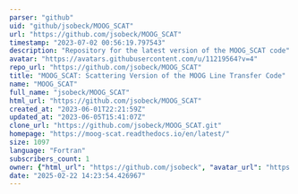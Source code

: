 ```yaml
---
parser: "github"
uid: "github/jsobeck/MOOG_SCAT"
url: "https://github.com/jsobeck/MOOG_SCAT"
timestamp: "2023-07-02 00:56:19.797543"
description: "Repository for the latest version of the MOOG_SCAT code"
avatar: "https://avatars.githubusercontent.com/u/11219564?v=4"
repo_url: "https://github.com/jsobeck/MOOG_SCAT"
title: "MOOG_SCAT: Scattering Version of the MOOG Line Transfer Code"
name: "MOOG_SCAT"
full_name: "jsobeck/MOOG_SCAT"
html_url: "https://github.com/jsobeck/MOOG_SCAT"
created_at: "2023-06-01T22:21:59Z"
updated_at: "2023-06-05T15:41:07Z"
clone_url: "https://github.com/jsobeck/MOOG_SCAT.git"
homepage: "https://moog-scat.readthedocs.io/en/latest/"
size: 1097
language: "Fortran"
subscribers_count: 1
owner: {"html_url": "https://github.com/jsobeck", "avatar_url": "https://avatars.githubusercontent.com/u/11219564?v=4", "login": "jsobeck", "type": "User"}
date: "2025-02-22 14:23:54.426967"
---
```

